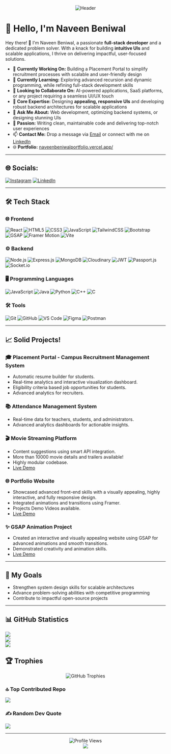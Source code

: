 <!-- Header Section -->
<div align="center">
  <img src="https://capsule-render.vercel.app/api?type=waving&color=gradient&height=200&text=Naveen%20Beniwal&fontAlign=50&fontAlignY=40&fontSize=45&desc=Full%20Stack%20Developer&descAlign=50&descAlignY=60" alt="Header" />
</div>

# 👋 Hello, I'm Naveen Beniwal

Hey there! 👋 I'm Naveen Beniwal, a passionate **full-stack developer** and a dedicated problem solver. With a knack for building **intuitive UIs** and scalable applications, I thrive on delivering impactful, user-focused solutions.

- 🔭 **Currently Working On:** Building a Placement Portal to simplify recruitment processes with scalable and user-friendly design
- 🌱 **Currently Learning:** Exploring advanced recursion and dynamic programming, while refining full-stack development skills
- 👯 **Looking to Collaborate On:** AI-powered applications, SaaS platforms, or any project requiring a seamless UI/UX touch
- 💼 **Core Expertise:** Designing **appealing, responsive UIs** and developing robust backend architectures for scalable applications
- 💬 **Ask Me About:** Web development, optimizing backend systems, or designing stunning UIs
- 🎯 **Passion:** Writing clean, maintainable code and delivering top-notch user experiences
- 📫 **Contact Me:** Drop a message via [Email](mailto:naveenbeniwal00001@gmail.com) or connect with me on [LinkedIn](https://www.linkedin.com/in/naveen-beniwal-40b719313/)
- 🌐 **Portfolio:** [naveenbeniwalportfolio.vercel.app/](https://naveenbeniwalportfolio.vercel.app/)

---

## 🌐 Socials:
[![Instagram](https://img.shields.io/badge/Instagram-%23E4405F.svg?logo=Instagram&logoColor=white)](https://instagram.com/naveen_beniwal_265) [![LinkedIn](https://img.shields.io/badge/LinkedIn-%230077B5.svg?logo=linkedin&logoColor=white)](https://linkedin.com/in/naveen-beniwal-40b719313)

---

## 🛠️ Tech Stack

### 🌐 Frontend
![React](https://img.shields.io/badge/-React-61DAFB?style=flat&logo=react&logoColor=white)
![HTML5](https://img.shields.io/badge/-HTML5-E34F26?style=flat&logo=html5&logoColor=white)
![CSS3](https://img.shields.io/badge/-CSS3-1572B6?style=flat&logo=css3&logoColor=white)
![JavaScript](https://img.shields.io/badge/-JavaScript-F7DF1E?style=flat&logo=javascript&logoColor=white)
![TailwindCSS](https://img.shields.io/badge/-TailwindCSS-38B2AC?style=flat&logo=tailwind-css&logoColor=white)
![Bootstrap](https://img.shields.io/badge/-Bootstrap-7952B3?style=flat&logo=bootstrap&logoColor=white)
![GSAP](https://img.shields.io/badge/-GSAP-88CE02?style=flat&logo=greensock&logoColor=white)
![Framer Motion](https://img.shields.io/badge/-Framer%20Motion-0055FF?style=flat&logo=framer&logoColor=white)
![Vite](https://img.shields.io/badge/-Vite-646CFF?style=flat&logo=vite&logoColor=white)

### ⚙️ Backend
![Node.js](https://img.shields.io/badge/-Node.js-339933?style=flat&logo=node.js&logoColor=white)
![Express.js](https://img.shields.io/badge/-Express.js-000000?style=flat&logo=express&logoColor=white)
![MongoDB](https://img.shields.io/badge/-MongoDB-47A248?style=flat&logo=mongodb&logoColor=white)
![Cloudinary](https://img.shields.io/badge/-Cloudinary-3448C5?style=flat&logo=cloudinary&logoColor=white)
![JWT](https://img.shields.io/badge/-JWT-black?style=flat&logo=json-web-tokens&logoColor=white)
![Passport.js](https://img.shields.io/badge/-Passport.js-34E27A?style=flat&logo=passport&logoColor=white)
![Socket.io](https://img.shields.io/badge/-Socket.io-010101?style=flat&logo=socket.io&logoColor=white)

### 🖥️ Programming Languages
![JavaScript](https://img.shields.io/badge/-JavaScript-F7DF1E?style=flat&logo=javascript&logoColor=white)
![Java](https://img.shields.io/badge/-Java-007396?style=flat&logo=java&logoColor=white)
![Python](https://img.shields.io/badge/-Python-3776AB?style=flat&logo=python&logoColor=white)
![C++](https://img.shields.io/badge/-C++-00599C?style=flat&logo=c%2B%2B&logoColor=white)
![C](https://img.shields.io/badge/-C-A8B9CC?style=flat&logo=c&logoColor=white)

### 🛠️ Tools
![Git](https://img.shields.io/badge/-Git-F05032?style=flat&logo=git&logoColor=white)
![GitHub](https://img.shields.io/badge/-GitHub-181717?style=flat&logo=github&logoColor=white)
![VS Code](https://img.shields.io/badge/-VS%20Code-007ACC?style=flat&logo=visual-studio-code&logoColor=white)
![Figma](https://img.shields.io/badge/-Figma-F24E1E?style=flat&logo=figma&logoColor=white)
![Postman](https://img.shields.io/badge/-Postman-FF6C37?style=flat&logo=postman&logoColor=white)

---

## 📈 Solid Projects!

### 🎓 Placement Portal - Campus Recruitment Management System
- Automatic resume builder for students.
- Real-time analytics and interactive visualization dashboard.
- Eligibility criteria based job opportunities for students.
- Advanced analytics for recruiters.

### 📚 Attendance Management System
- Real-time data for teachers, students, and administrators.
- Advanced analytics dashboards for actionable insights.

### 🎬 Movie Streaming Platform
- Content suggestions using smart API integration.
- More than 10000 movie details and trailers available!
- Highly modular codebase.
- [Live Demo](https://upgraded-mern-stack-video-platform.onrender.com)

### 🌐 Portfolio Website
- Showcased advanced front-end skills with a visually appealing, highly interactive, and fully responsive design.
- Integrated animations and transitions using Framer.
- Projects Demo Videos available.
- [Live Demo](https://naveenbeniwalportfolio.vercel.app/)

### ✨ GSAP Animation Project
- Created an interactive and visually appealing website using GSAP for advanced animations and smooth transitions.
- Demonstrated creativity and animation skills.
- [Live Demo](https://naveen-beniwal.github.io/my_project_1/)
---

## 🚀 My Goals

- Strengthen system design skills for scalable architectures
- Advance problem-solving abilities with competitive programming
- Contribute to impactful open-source projects

---

## 📊 GitHub Statistics

![](https://github-readme-stats.vercel.app/api?username=Naveen-Beniwal&theme=aura&hide_border=false&include_all_commits=true&count_private=true)<br/>
![](https://github-readme-streak-stats.herokuapp.com/?user=Naveen-Beniwal&theme=aura&hide_border=false)<br/>
![](https://github-readme-stats.vercel.app/api/top-langs/?username=Naveen-Beniwal&theme=aura&hide_border=false&include_all_commits=true&count_private=true&layout=compact)

## 🏆 Trophies

<div align="center">
  <img src="https://github-profile-trophy.vercel.app/?username=Naveen-Beniwal&theme=juicyfresh&no-frame=true&no-bg=true&column=7&margin-w=15&margin-h=15" alt="GitHub Trophies" />
</div>

### 🔝 Top Contributed Repo
![](https://github-contributor-stats.vercel.app/api?username=Naveen-Beniwal&limit=5&theme=algolia&combine_all_yearly_contributions=true)

### ✍️ Random Dev Quote
![](https://quotes-github-readme.vercel.app/api?type=horizontal&theme=tokyonight)

---

<div align="center">
  <img src="https://komarev.com/ghpvc/?username=Naveen-Beniwal&label=Profile%20Views&color=brightgreen&style=flat-square" alt="Profile Views" />
</div>

<div align="center">
  <img src="https://capsule-render.vercel.app/api?type=waving&color=gradient&height=150&section=footer" />
</div>
